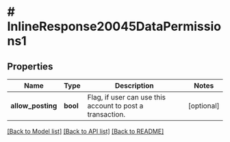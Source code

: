 # # InlineResponse20045DataPermissions1

## Properties

Name | Type | Description | Notes
------------ | ------------- | ------------- | -------------
**allow_posting** | **bool** | Flag, if user can use this account to post a transaction. | [optional]

[[Back to Model list]](../../README.md#models) [[Back to API list]](../../README.md#endpoints) [[Back to README]](../../README.md)
